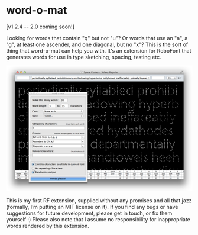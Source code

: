 word-o-mat
==========
[v1.2.4 -- 2.0 coming soon!]

Looking for words that contain "q" but not "u"? Or words that use an "a", a "g", at least one ascender, and one diagonal, but no "x"? This is the sort of thing that word-o-mat can help you with. It's an extension for RoboFont that generates words for use in type sketching, spacing, testing etc.

![word-o-mat screenshot](/screenshot.png)

This is my first RF extension, supplied without any promises and all that jazz (formally, I’m putting an MIT license on it). If you find any bugs or have suggestions for future development, please get in touch, or fix them yourself :)
Please also note that I assume no responsibility for inappropriate words rendered by this extension.

